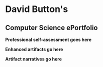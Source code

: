 # David Button's
## Computer Science ePortfolio

**Professional self-assessment goes here**

**Enhanced artifacts go here**

**Artifact narratives go here**
